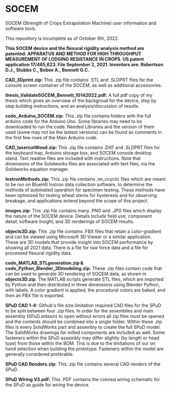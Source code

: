 # SOCEM
SOCEM (Strength of Crops Extrapolation Machine) user information and software tools.

This repository is incomplete as of October 6th, 2022.

**This SOCEM device and the flexural rigidity analysis method are patented: APPARATUS AND METHOD FOR HIGH THROUGHPUT MEASUREMENT 
OF LODGING RESISTANCE IN CROPS. US patent application 17/465,623. File September 2, 2021. Inventors are: Robertson D.J., Stubbs C., Bebee A., Bennett G.C.**

**CAD_3Dprint.zip:** This .zip file contains .STL and .SLDPRT files for the console screen container of the SOCEM, as well as additional accessories.

**thesis_ValidateSOCEM_Bennett_10142022.pdf:** A full pdf copy of my thesis which gives an overview of the backgroud for the device, step by step building instructions, and an analysis/discussion of results.   

**code_Arduino_SOCEM.zip:** This .zip file contains folders with the full arduino code for the Arduino Uno. Some libraries may need to be downloaded to run the code. Needed Libraries and the version of them used (some may not be the lastest versions) can be found as comments in the first few rows of the Main Arduino code. 

**CAD_lasercutWood.zip:** This .zip file contains .DXF and .SLDPRT files for the keyboard trap, Arduino storage box, and SOCEM console desktop stand. Text readme files are included with instructions. Note that dimensions of the Solidworks files are associated with text files, via the Solidworks equation manager.

**InstronMethods.zip:** This .zip file contains .im_ccyclic files which are meant to be run on BlueHill Instron data collection software, to determine the methods of automated operation for specimen testing. These methods have been optimized for testing wheat stems for hysteresis and for observing breakage, and applications extend beyond the scope of this project.

**images.zip:** This .zip file contains many .PNG and .JPG files which display the nature of the SOCEM device. Details include field use, component detail, software insight, and 3D renderings of SOCEM results.  

**objects3D.zip:** This .zip file contains .FBX files that retain a color-gradient and can be viewed using Microsoft 3D Viewer or a similar application. These are 3D models that provide insight into SOCEM performance by showing all 2021 data. There is a file for raw force data and a file for processed flexural rigidity data.

**code_MATLAB_STLgeneration.zip & code_Python_Blender_3Dmodeling.zip:** These .zip files contain code that can be used to generate 3D rendering of SOCEM data, as shown in **objects3D.zip**. The MATLAB scripts generate STL files, which are imported by Python and then distributed in three dimensions using Blender Python, with labels. A color gradient is applied, the procedural colors are baked, and then an FBX file is exported. 

**SPuD CAD 1-4:** Github's file size limitation required CAD files for the SPuD to be split between four .zip files. In order for the assemblies and main assembly (SPuD.sldasm) to open without errors all zip files must be opened and the contents should be combined into a single folder. Within these .zip files is every SolidWorks part and assembly to create the full SPuD model. The SolidWorks drawings for milled components are included as well. Some fasteners within the SPuD assembly may differ slightly (by length or head type) from those within the BOM. This is due to the limitations of our on hand selection when building the prototype. Fasteners within the model are generally considered preferable.      

**SPuD CAD Renders.zip:** This .zip file contains several CAD renders of the SPuD.

**SPuD Wiring V3.pdf:** This .PDF contains the colored wiring schematic for the SPuD as guide for wiring the device.
